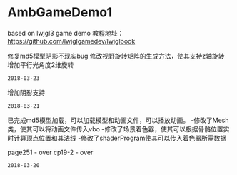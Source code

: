 # AmbGameDemo1
based on lwjgl3 game demo
教程地址：
https://github.com/lwjglgamedev/lwjglbook

修复md5模型阴影不现实bug
修改视野旋转矩阵的生成方法，使其支持z轴旋转
增加平行光角度2维旋转

    2018-03-23

增加阴影支持

    2018-03-21

已完成md5模型加载，可以加载模型和动画文件，可以播放动画。
    -修改了Mesh类，使其可以将动画文件传入vbo
    -修改了场景着色器，使其可以根据骨骼位置实时计算顶点位置和其法线
    -修改了shaderProgram使其可以传入着色器所需数据
    
page251 - over
cp19-2 - over

    2018-03-20

